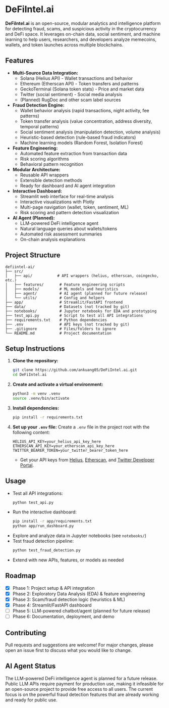 # DeFiIntel.ai

**DeFiIntel.ai** is an open-source, modular analytics and intelligence platform for detecting fraud, scams, and suspicious activity in the cryptocurrency and DeFi space. It leverages on-chain data, social sentiment, and machine learning to help users, researchers, and developers analyze memecoins, wallets, and token launches across multiple blockchains.

## Features
- **Multi-Source Data Integration:**
  - Solana (Helius API) - Wallet transactions and behavior
  - Ethereum (Etherscan API) - Token transfers and patterns
  - GeckoTerminal (Solana token stats) - Price and market data
  - Twitter (social sentiment) - Social media analysis
  - (Planned) RugDoc and other scam label sources
- **Fraud Detection Engine:**
  - Wallet behavior analysis (rapid transactions, night activity, fee patterns)
  - Token transfer analysis (value concentration, address diversity, temporal patterns)
  - Social sentiment analysis (manipulation detection, volume analysis)
  - Heuristic-based detection (rule-based fraud indicators)
  - Machine learning models (Random Forest, Isolation Forest)
- **Feature Engineering:**
  - Automated feature extraction from transaction data
  - Risk scoring algorithms
  - Behavioral pattern recognition
- **Modular Architecture:**
  - Reusable API wrappers
  - Extensible detection methods
  - Ready for dashboard and AI agent integration
- **Interactive Dashboard:**
  - Streamlit web interface for real-time analysis
  - Interactive visualizations with Plotly
  - Multi-page navigation (wallet, token, sentiment, ML)
  - Risk scoring and pattern detection visualization
- **AI Agent (Planned):**
  - LLM-powered DeFi intelligence agent
  - Natural language queries about wallets/tokens
  - Automated risk assessment summaries
  - On-chain analysis explanations

## Project Structure
```
defiintel-ai/
├── src/
│   ├── api/           # API wrappers (helius, etherscan, coingecko, etc.)
│   ├── features/       # Feature engineering scripts
│   ├── models/         # ML models and heuristics
│   ├── agent/          # AI agent (planned for future release)
│   └── utils/          # Config and helpers
├── app/                # Streamlit/FastAPI frontend
├── data/               # Datasets (not tracked by git)
├── notebooks/          # Jupyter notebooks for EDA and prototyping
├── test_api.py         # Script to test all API integrations
├── requirements.txt    # Python dependencies
├── .env                # API keys (not tracked by git)
├── .gitignore          # Files/folders to ignore
└── README.md           # Project documentation
```

## Setup Instructions
1. **Clone the repository:**
   ```sh
   git clone https://github.com/ankuang05/DeFiIntel.ai.git
   cd DeFiIntel.ai
   ```
2. **Create and activate a virtual environment:**
   ```sh
   python3 -m venv .venv
   source .venv/bin/activate
   ```
3. **Install dependencies:**
   ```sh
   pip install -r requirements.txt
   ```
4. **Set up your `.env` file:**
   Create a `.env` file in the project root with the following content:
   ```env
   HELIUS_API_KEY=your_helius_api_key_here
   ETHERSCAN_API_KEY=your_etherscan_api_key_here
   TWITTER_BEARER_TOKEN=your_twitter_bearer_token_here
   ```
   - Get your API keys from [Helius](https://www.helius.xyz), [Etherscan](https://etherscan.io/myapikey), and [Twitter Developer Portal](https://developer.twitter.com/en/portal/dashboard).

## Usage
- Test all API integrations:
  ```sh
  python test_api.py
  ```
- Run the interactive dashboard:
  ```sh
  pip install -r app/requirements.txt
  python app/run_dashboard.py
  ```
- Explore and analyze data in Jupyter notebooks (see `notebooks/`)
- Test fraud detection pipeline:
  ```sh
  python test_fraud_detection.py
  ```
- Extend with new APIs, features, or models as needed

## Roadmap
- [x] Phase 1: Project setup & API integration
- [x] Phase 2: Exploratory Data Analysis (EDA) & feature engineering
- [x] Phase 3: Scam/fraud detection logic (heuristics & ML)
- [x] Phase 4: Streamlit/FastAPI dashboard
- [ ] Phase 5: LLM-powered chatbot/agent (planned for future release)
- [ ] Phase 6: Documentation, deployment, and demo

## Contributing
Pull requests and suggestions are welcome! For major changes, please open an issue first to discuss what you would like to change.

## AI Agent Status
The LLM-powered DeFi intelligence agent is planned for a future release. Public LLM APIs require payment for production use, making it infeasible for an open-source project to provide free access to all users. The current focus is on the powerful fraud detection features that are already working and ready for public use.

